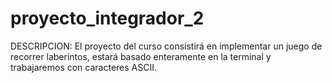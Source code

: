 # proyecto_integrador_2
 DESCRIPCION: El proyecto del curso consistirá en implementar un juego de recorrer laberintos, estará basado enteramente en la terminal y trabajaremos con caracteres ASCII.
